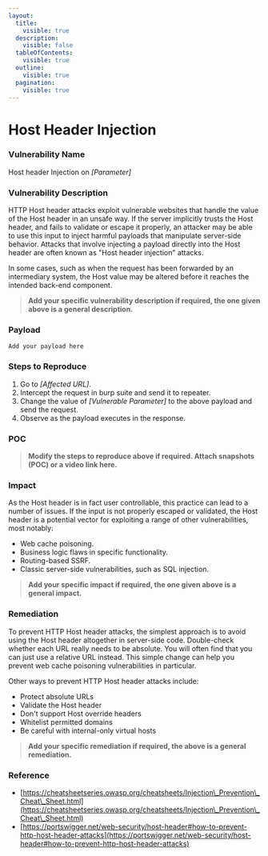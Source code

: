 ```yaml
---
layout:
  title:
    visible: true
  description:
    visible: false
  tableOfContents:
    visible: true
  outline:
    visible: true
  pagination:
    visible: true
---
```


# **Host Header Injection**

### **Vulnerability Name**

Host header Injection on _\[Parameter]_

### **Vulnerability Description**

HTTP Host header attacks exploit vulnerable websites that handle the value of the Host header in an unsafe way. If the server implicitly trusts the Host header, and fails to validate or escape it properly, an attacker may be able to use this input to inject harmful payloads that manipulate server-side behavior. Attacks that involve injecting a payload directly into the Host header are often known as "Host header injection" attacks.

In some cases, such as when the request has been forwarded by an intermediary system, the Host value may be altered before it reaches the intended back-end component.

> **Add your specific vulnerability description if required, the one given above is a general description.**

### **Payload**

```
Add your payload here
```

### **Steps to Reproduce**

1. Go to _\[Affected URL]_.
2. Intercept the request in burp suite and send it to repeater.
3. Change the value of _\[Vulnerable Parameter]_ to the above payload and send the request.
4. Observe as the payload executes in the response.

### **POC**

> **Modify the steps to reproduce above if required. Attach snapshots (POC) or a video link here.**

### **Impact**

As the Host header is in fact user controllable, this practice can lead to a number of issues. If the input is not properly escaped or validated, the Host header is a potential vector for exploiting a range of other vulnerabilities, most notably:

* Web cache poisoning.
* Business logic flaws in specific functionality.
* Routing-based SSRF.
* Classic server-side vulnerabilities, such as SQL injection.

> **Add your specific impact if required, the one given above is a general impact.**

### **Remediation**

To prevent HTTP Host header attacks, the simplest approach is to avoid using the Host header altogether in server-side code. Double-check whether each URL really needs to be absolute. You will often find that you can just use a relative URL instead. This simple change can help you prevent web cache poisoning vulnerabilities in particular.

Other ways to prevent HTTP Host header attacks include:

* Protect absolute URLs
* Validate the Host header
* Don't support Host override headers
* Whitelist permitted domains
* Be careful with internal-only virtual hosts

> **Add your specific remediation if required, the above is a general remediation.**

### **Reference**

* [https://cheatsheetseries.owasp.org/cheatsheets/Injection\_Prevention\_Cheat\_Sheet.html](https://cheatsheetseries.owasp.org/cheatsheets/Injection\_Prevention\_Cheat\_Sheet.html)
* [https://portswigger.net/web-security/host-header#how-to-prevent-http-host-header-attacks](https://portswigger.net/web-security/host-header#how-to-prevent-http-host-header-attacks)
